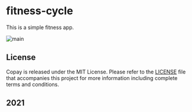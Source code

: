 # fitness-cycle
This is a simple fitness app. 

![main](https://user-images.githubusercontent.com/40663547/145688003-aaf787bc-c7af-4a16-8e16-972ab6808378.jpg)

## License

Copay is released under the MIT License. Please refer to the [LICENSE](https://github.com/bitpay/copay/blob/master/LICENSE) file that accompanies this project for more information including complete terms and conditions.

## 2021
